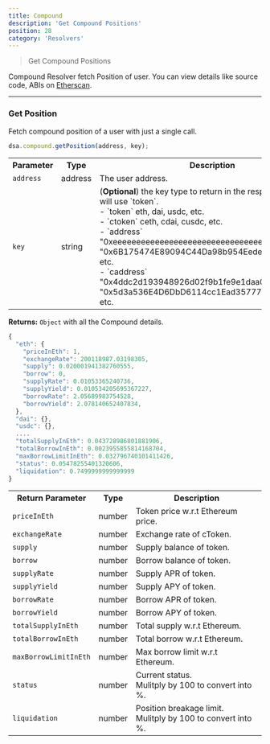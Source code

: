 ```yaml
---
title: Compound
description: 'Get Compound Positions'
position: 28
category: 'Resolvers'
---
```

> Get Compound Positions


Compound Resolver fetch Position of user. You can view details like source code, ABIs on [Etherscan](https://etherscan.io/address/0x9E6Dcb5C5A3F17F7400CD63ae6bEC0c74e65687c#code).

---

### Get Position

Fetch compound position of a user with just a single call.

```javascript
dsa.compound.getPosition(address, key);
```

<table class="table">
  <tr>
    <th>Parameter</th>
    <th>Type</th> 
    <th>Description</th>
  </tr>
  <tr>
    <td><code>address</code></td>
    <td>address</td>
    <td>The user address.</td>
  <tr>
  <tr>
    <td><code>key</code></td>
    <td>string</td>
    <td>(<b>Optional</b>) the key type to return in the response. Default will use `token`.<br>
      - `token` eth, dai, usdc, etc.<br>
      - `ctoken` ceth, cdai, cusdc, etc.<br>
      - `address` "0xeeeeeeeeeeeeeeeeeeeeeeeeeeeeeeeeeeeeeeee", "0x6B175474E89094C44Da98b954EedeAC495271d0F", etc.<br>
      - `caddress` "0x4ddc2d193948926d02f9b1fe9e1daa0718270ed5", "0x5d3a536E4D6DbD6114cc1Ead35777bAB948E3643", etc.
    </td>
  <tr>
</table>

**Returns:** `Object` with all the Compound details.

```javascript
{
  "eth": {
    "priceInEth": 1,
    "exchangeRate": 200118987.03198305,
    "supply": 0.020001941382760555,
    "borrow": 0,
    "supplyRate": 0.01053365240736,
    "supplyYield": 0.010534205695367227,
    "borrowRate": 2.05689983754528,
    "borrowYield": 2.078140652407834,
  },
  "dai": {},
  "usdc": {},
  ....
  "totalSupplyInEth": 0.043728986801881906,
  "totalBorrowInEth": 0.0023955855814168704,
  "maxBorrowLimitInEth": 0.032796740101411426,
  "status": 0.05478255401320606,
  "liquidation": 0.7499999999999999
}
```

<table class="table">
  <tr>
    <th>Return Parameter</th>
    <th>Type</th> 
    <th>Description</th>
  </tr>
  <tr>
    <td><code>priceInEth</code></td>
    <td>number</td>
    <td>Token price w.r.t Ethereum price.</td>
  <tr>
  <tr>
    <td><code>exchangeRate</code></td>
    <td>number</td>
    <td>Exchange rate of cToken.</td>
  <tr>
  <tr>
    <td><code>supply</code></td>
    <td>number</td>
    <td>Supply balance of token.</td>
  <tr>
  <tr>
    <td><code>borrow</code></td>
    <td>number</td>
    <td>Borrow balance of token.</td>
  <tr>
  <tr>
    <td><code>supplyRate</code></td>
    <td>number</td>
    <td>Supply APR of token.</td>
  <tr>
  <tr>
    <td><code>supplyYield</code></td>
    <td>number</td>
    <td>Supply APY of token.</td>
  <tr>
  <tr>
    <td><code>borrowRate</code></td>
    <td>number</td>
    <td>Borrow APR of token.</td>
  <tr>
  <tr>
    <td><code>borrowYield</code></td>
    <td>number</td>
    <td>Borrow APY of token.</td>
  <tr>
  <tr>
    <td><code>totalSupplyInEth</code></td>
    <td>number</td>
    <td>Total supply w.r.t Ethereum.</td>
  <tr>
  <tr>
    <td><code>totalBorrowInEth</code></td>
    <td>number</td>
    <td>Total borrow w.r.t Ethereum.</td>
  <tr>
  <tr>
    <td><code>maxBorrowLimitInEth</code></td>
    <td>number</td>
    <td>Max borrow limit w.r.t Ethereum.</td>
  <tr>
  <tr>
    <td><code>status</code></td>
    <td>number</td>
    <td>Current status.<br>Mulitply by 100 to convert into %.</td>
  <tr>
  <tr>
    <td><code>liquidation</code></td>
    <td>number</td>
    <td>Position breakage limit.<br>Mulitply by 100 to convert into %.</td>
  <tr>
</table>

